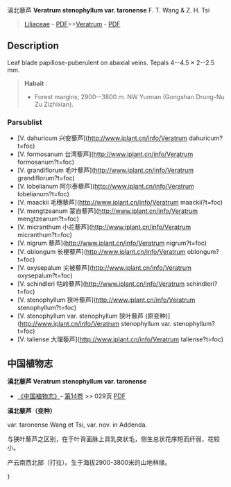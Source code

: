 滇北藜芦 **Veratrum stenophyllum var. taronense** F. T. Wang & Z. H. Tsi

> [Liliaceae](http://www.iplant.cn/info/Liliaceae?t=foc) - [PDF](http://www.iplant.cn/foc/pdf/Liliaceae.pdf)>>[Veratrum](http://www.iplant.cn/info/Veratrum?t=foc) - [PDF](http://www.iplant.cn/foc/pdf/Veratrum.pdf)

## Description

Leaf blade papillose-puberulent on abaxial veins. Tepals 4--4.5 × 2--2.5 mm.

> **Habait** : 
>* Forest margins; 2900--3800 m. NW Yunnan (Gongshan Drung-Nu Zu Zizhixian).

### Parsublist

* [V.  dahuricum  兴安藜芦](http://www.iplant.cn/info/Veratrum dahuricum?t=foc)
* [V.  formosanum  台湾藜芦](http://www.iplant.cn/info/Veratrum formosanum?t=foc)
* [V.  grandiflorum  毛叶藜芦](http://www.iplant.cn/info/Veratrum grandiflorum?t=foc)
* [V.  lobelianum  阿尔泰藜芦](http://www.iplant.cn/info/Veratrum lobelianum?t=foc)
* [V.  maackii  毛穗藜芦](http://www.iplant.cn/info/Veratrum maackii?t=foc)
* [V.  mengtzeanum  蒙自藜芦](http://www.iplant.cn/info/Veratrum mengtzeanum?t=foc)
* [V.  micranthum  小花藜芦](http://www.iplant.cn/info/Veratrum micranthum?t=foc)
* [V.  nigrum  藜芦](http://www.iplant.cn/info/Veratrum nigrum?t=foc)
* [V.  oblongum  长梗藜芦](http://www.iplant.cn/info/Veratrum oblongum?t=foc)
* [V.  oxysepalum  尖被藜芦](http://www.iplant.cn/info/Veratrum oxysepalum?t=foc)
* [V.  schindleri  牯岭藜芦](http://www.iplant.cn/info/Veratrum schindleri?t=foc)
* [V.  stenophyllum  狭叶藜芦](http://www.iplant.cn/info/Veratrum stenophyllum?t=foc)
* [V.  stenophyllum var. stenophyllum  狭叶藜芦 (原变种)](http://www.iplant.cn/info/Veratrum stenophyllum var. stenophyllum?t=foc)
* [V.  taliense  大理藜芦](http://www.iplant.cn/info/Veratrum taliense?t=foc)

## 中国植物志

**滇北藜芦 Veratrum stenophyllum var. taronense**

* [《中国植物志》](http://www.iplant.cn/frps)- [第14卷](http://www.iplant.cn/frps/vol/14) >> 029页 [PDF](http://www.iplant.cn/frps/pdf/14/029a.pdf)

**滇北藜芦（变种）**

var. taronense Wang et Tsi, var. nov. in Addenda.

与狭叶藜芦之区别，在于叶背面脉上具乳突状毛，侧生总状花序短而纤弱，花较小。

产云南西北部（打拉）。生于海拔2900-3800米的山地林缘。

}